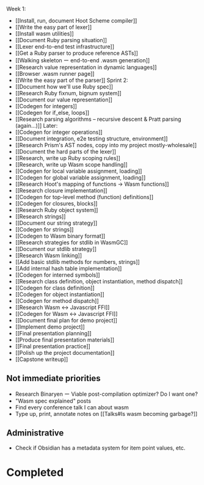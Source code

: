 
Week 1:
- [[Install, run, document Hoot Scheme compiler]]
- [[Write the easy part of lexer]]
- [[Install wasm utilities]]
- [[Document Ruby parsing situation]]
- [[Lexer end-to-end test infrastructure]]
- [[Get a Ruby parser to produce reference ASTs]]
- [[Walking skeleton ー end-to-end .wasm generation]]
- [[Research value representation in dynamic languages]]
- [[Browser .wasm runner page]]
- [[Write the easy part of the parser]]
Sprint 2:
- [[Document how we'll use Ruby spec]]
- [[Research Ruby fixnum, bignum system]]
- [[Document our value representation]]
- [[Codegen for integers]]
- [[Codegen for if_else, loops]]
- [[Research parsing algorithms – recursive descent & Pratt parsing (again...)]]
Later:
- [[Codegen for integer operations]]
- [[Document integration, e2e testing structure, environment]]
- [[Research Prism's AST nodes, copy into my project mostly-wholesale]]
- [[Document the hard parts of the lexer]]
- [[Research, write up Ruby scoping rules]]
- [[Research, write up Wasm scope handling]]
- [[Codegen for local variable assignment, loading]]
- [[Codegen for global variable assignment, loading]]
- [[Research Hoot's mapping of functions -> Wasm functions]]
- [[Research closure implementation]]
- [[Codegen for top-level method (function) definitions]]
- [[Codegen for closures, blocks]]
- [[Research Ruby object system]]
- [[Research strings]]
- [[Document our string strategy]]
- [[Codegen for strings]]
- [[Codegen to Wasm binary format]]
- [[Research strategies for stdlib in WasmGC]]
- [[Document our stdlib strategy]]
- [[Research Wasm linking]]
- [[Add basic stdlib methods for numbers, strings]]
- [[Add internal hash table implementation]]
- [[Codegen for interned symbols]]
- [[Research class definition, object instantiation, method dispatch]]
- [[Codegen for class definition]]
- [[Codegen for object instantiation]]
- [[Codegen for method dispatch]]
- [[Research Wasm <-> Javascript FFI]]
- [[Codegen for Wasm <-> Javascript FFI]]
- [[Document final plan for demo project]]
- [[Implement demo project]]
- [[Final presentation planning]]
- [[Produce final presentation materials]]
- [[Final presentation practice]]
- [[Polish up the project documentation]]
- [[Capstone writeup]]

## Not immediate priorities
- Research Binaryen ー Viable post-compilation optimizer? Do I want one?
- "Wasm spec explained" posts
- Find every conference talk I can about wasm
- Type up, print, annotate notes on [[Talks#Is wasm becoming garbage?]]

## Administrative
- Check if Obsidian has a metadata system for item point values, etc.
# Completed
